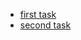 - [first task](https://ChVladislav.github.io/rsschool-cv/cv) 
- [second task](https://ChVladislav.github.io/rsschool-cv/)
